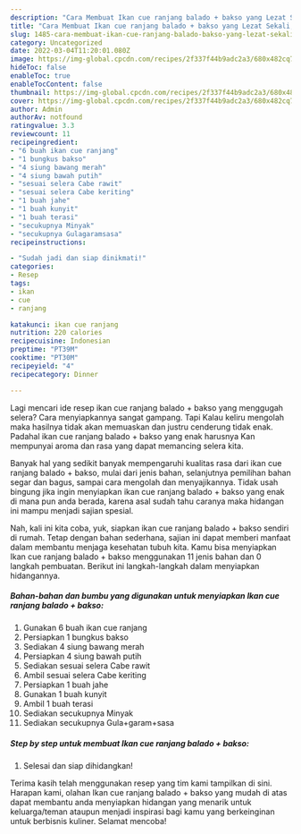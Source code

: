 ```yaml
---
description: "Cara Membuat Ikan cue ranjang balado + bakso yang Lezat Sekali, Buat Buka Puasa Sempurna"
title: "Cara Membuat Ikan cue ranjang balado + bakso yang Lezat Sekali, Buat Buka Puasa Sempurna"
slug: 1485-cara-membuat-ikan-cue-ranjang-balado-bakso-yang-lezat-sekali-buat-buka-puasa-sempurna
category: Uncategorized
date: 2022-03-04T11:20:01.080Z
image: https://img-global.cpcdn.com/recipes/2f337f44b9adc2a3/680x482cq70/ikan-cue-ranjang-balado-bakso-foto-resep-utama.jpg
hideToc: false
enableToc: true
enableTocContent: false
thumbnail: https://img-global.cpcdn.com/recipes/2f337f44b9adc2a3/680x482cq70/ikan-cue-ranjang-balado-bakso-foto-resep-utama.jpg
cover: https://img-global.cpcdn.com/recipes/2f337f44b9adc2a3/680x482cq70/ikan-cue-ranjang-balado-bakso-foto-resep-utama.jpg
author: Admin
authorAv: notfound
ratingvalue: 3.3
reviewcount: 11
recipeingredient:
- "6 buah ikan cue ranjang"
- "1 bungkus bakso"
- "4 siung bawang merah"
- "4 siung bawah putih"
- "sesuai selera Cabe rawit"
- "sesuai selera Cabe keriting"
- "1 buah jahe"
- "1 buah kunyit"
- "1 buah terasi"
- "secukupnya Minyak"
- "secukupnya Gulagaramsasa"
recipeinstructions:

- "Sudah jadi dan siap dinikmati!"
categories:
- Resep
tags:
- ikan
- cue
- ranjang

katakunci: ikan cue ranjang 
nutrition: 220 calories
recipecuisine: Indonesian
preptime: "PT39M"
cooktime: "PT30M"
recipeyield: "4"
recipecategory: Dinner

---
```



Lagi mencari ide resep ikan cue ranjang balado + bakso yang menggugah selera? Cara menyiapkannya sangat gampang. Tapi Kalau keliru mengolah maka hasilnya tidak akan memuaskan dan justru cenderung tidak enak. Padahal ikan cue ranjang balado + bakso yang enak harusnya Kan mempunyai aroma dan rasa yang dapat memancing selera kita.


Banyak hal yang sedikit banyak mempengaruhi kualitas rasa dari ikan cue ranjang balado + bakso, mulai dari jenis bahan, selanjutnya pemilihan bahan segar dan bagus, sampai cara mengolah dan menyajikannya. Tidak usah bingung jika ingin menyiapkan ikan cue ranjang balado + bakso yang enak di mana pun anda berada, karena asal sudah tahu caranya maka hidangan ini mampu menjadi sajian spesial.




Nah, kali ini kita coba, yuk, siapkan ikan cue ranjang balado + bakso sendiri di rumah. Tetap dengan bahan sederhana, sajian ini dapat memberi manfaat dalam membantu menjaga kesehatan tubuh kita. Kamu bisa menyiapkan Ikan cue ranjang balado + bakso menggunakan 11 jenis bahan dan 0 langkah pembuatan. Berikut ini langkah-langkah dalam menyiapkan hidangannya.

<!--inarticleads1-->

##### Bahan-bahan dan bumbu yang digunakan untuk menyiapkan Ikan cue ranjang balado + bakso:

1. Gunakan 6 buah ikan cue ranjang
1. Persiapkan 1 bungkus bakso
1. Sediakan 4 siung bawang merah
1. Persiapkan 4 siung bawah putih
1. Sediakan sesuai selera Cabe rawit
1. Ambil sesuai selera Cabe keriting
1. Persiapkan 1 buah jahe
1. Gunakan 1 buah kunyit
1. Ambil 1 buah terasi
1. Sediakan secukupnya Minyak
1. Sediakan secukupnya Gula+garam+sasa




<!--inarticleads2-->

##### Step by step untuk membuat Ikan cue ranjang balado + bakso:


1. Selesai dan siap dihidangkan!



Terima kasih telah menggunakan resep yang tim kami tampilkan di sini. Harapan kami, olahan Ikan cue ranjang balado + bakso yang mudah di atas dapat membantu anda menyiapkan hidangan yang menarik untuk keluarga/teman ataupun menjadi inspirasi bagi kamu yang berkeinginan untuk berbisnis kuliner. Selamat mencoba!
